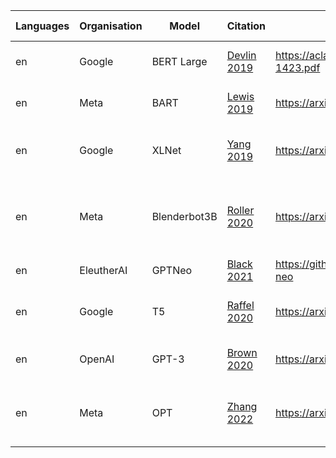 Languages | Organisation | Model | Citation | URL | Architecture | Data | Tokens (B) | Size (B) | Compute | Training Strategy
---|---|---|---|---|---|---|---|---|---|---
en | Google | BERT Large | [Devlin 2019](https://aclanthology.org/N19-1423.pdf) | https://aclanthology.org/N19-1423.pdf | EncDec | Books, Wikipedia | 3.3 | 0.34 | 64TPUs for 4 days | MLM, Next sentence prediction
en | Meta | BART | [Lewis 2019](https://arxiv.org/pdf/1910.13461.pdf) | https://arxiv.org/pdf/1910.13461.pdf | EncDec | Books, Wikipedia (160Gb) |  | 0.4 | 64 TPU chips for 4 days | <details>MLM scheme where multiple tokens are masked with a single [MASK] token</details>
en | Google | XLNet | [Yang 2019](https://arxiv.org/pdf/1906.08237.pdf) | https://arxiv.org/pdf/1906.08237.pdf | Dec | Books, Wikipedia, ClueWeb, CommonCrawl | 33 | 0.4 | 512 TPU v3 chips for 5 days | Permutation
en | Meta | Blenderbot3B | [Roller 2020](https://arxiv.org/pdf/2004.13637.pdf) | https://arxiv.org/pdf/2004.13637.pdf | EncDec | Reddit, ConvAI, Empathetic Dialogues, WoW, Blended Skill Talk | 88.8 | 2.7B | ? | <details>MLM, 2 step; first retrieve then concatenate to input to generate a refined response</details>
en | EleutherAI | GPTNeo | [Black 2021](https://github.com/EleutherAI/gpt-neo) | https://github.com/EleutherAI/gpt-neo | Dec | The Pile | 420 | 2.7 | ? | AR
en | Google | T5 | [Raffel 2020](https://arxiv.org/pdf/1910.10683.pdf) | https://arxiv.org/pdf/1910.10683.pdf | EncDec | C4 (cleaned common crawl) | 34 | 11 | 1,024 TPU v3 chips for ? | <details>Combines pre-training followed by fine-tuning on multiple tasks using the same architecture</details>
en | OpenAI | GPT-3 | [Brown 2020](https://arxiv.org/pdf/2005.14165.pdf) | https://arxiv.org/pdf/2005.14165.pdf | Dec | Books, Wikipedia, Webcrawl | 300 (400?) | 175 | ? | AR
en | Meta | OPT | [Zhang 2022](https://arxiv.org/pdf/2205.01068.pdf) | https://arxiv.org/pdf/2205.01068.pdf | Dec | Books, CCNews, The Pile, Reddit | 300 | 175B | 992 80GB A100 GPUs for ? | AR

